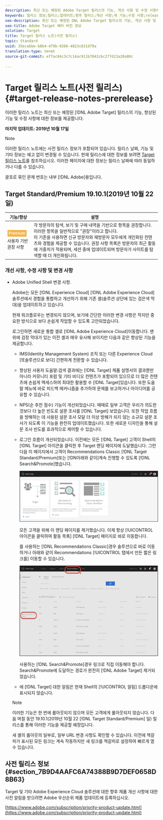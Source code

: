 ```yaml
---
description: 최신 또는 예정된 Adobe Target 릴리스의 기능, 개선 사항 및 수정 사항에 대한 정보를 제공하는 릴리스 노트입니다.
keywords: 릴리스 정보;릴리스;업데이트;향후 릴리스;개선 사항;새 기능;수정 사항;release notes;updates;future release;enhancements;new features;fixes
seo-description: 최신 또는 예정된 DNL Adobe Target 릴리스의 기능, 개선 사항 및 수정 사항에 대한 정보를 제공하는 릴리스 노트입니다.
seo-title: Adobe Target 베타 버전 정보
solution: Target
title: Target 릴리스 노트(사전 릴리스)
topic: Standard
uuid: 35ecabbe-b8b4-479b-9266-4823c831d79a
translation-type: tm+mt
source-git-commit: effac04c3c7c14ac911b7042cbc277d13a20a80c

---
```



# Target 릴리스 노트(사전 릴리스){#target-release-notes-prerelease}

이러한 릴리스 노트는 최신 또는 예정된 [!DNL Adobe Target] 릴리스의 기능, 향상된 기능 및 수정 사항에 대한 정보를 제공합니다.

**마지막 업데이트: 2019년 10월 17일**

>[!NOTE]
>
>이러한 릴리스 노트에는 사전 릴리스 정보가 포함되어 있습니다. 릴리스 날짜, 기능 및 기타 정보는 예고 없이 변경될 수 있습니다. 현재 릴리스에 대한 정보를 보려면 [Target 릴리스 노트](release-notes.md)를 참조하십시오. 이러한 페이지에 대한 정보는 릴리스 날짜에 따라 동일하거나 다를 수 있습니다.
>
>괄호로 묶인 문제 번호는 내부 [!DNL Adobe]용입니다.

## Target Standard/Premium 19.10.1(2019년 10월 22일)

| 기능/향상 | 설명 |
| --- | --- |
| ![프리미엄 배지](/help/assets/premium.png) 사용자 기반 권장 사항 | 각 방문자의 탐색, 보기 및 구매 내역을 기반으로 항목을 권장합니다. 이러한 항목을 일반적으로 "권장"이라고 합니다.<br>이 기준을 사용하면 신규 방문자와 재방문자 모두에게 개인화된 컨텐츠와 경험을 제공할 수 있습니다. 권장 사항 목록은 방문자의 최근 활동에 가중치가 적용되며, 세션 중에 업데이트되며 방문자가 사이트를 탐색할 때 더 개인화됩니다. |

### 개선 사항, 수정 사항 및 변경 사항

* Adobe Unified Shell 변경 사항.

   Adobe는 모든 [!DNL Experience Cloud] [!DNL Adobe Experience Cloud] 솔루션에서 경험을 통합하고 개선하기 위해 기존 셸(솔루션 상단에 있는 검은색 막대)을 업데이트하고 있습니다.

   현재 워크플로우는 변경되지 않으며, 보기에 간단한 이러한 변경 사항은 작지만 중요한 방식으로 보다 손쉽게 작업할 수 있도록 고안되었습니다.

   로그인하면 새로운 통합 셸로 [!DNL Adobe Experience Cloud]이동합니다. 맨 위에 검정 막대가 있는 이전 셸과 매우 유사해 보이지만 다음과 같은 향상된 기능을 제공합니다.

   * IMS(Identity Management System) 조직 또는 다른 Experience Cloud [!E솔루션으로 보다] 간편하게 전환할 수 있습니다.
   * 향상된 사용자 도움말:검색 결과에는 [!DNL Target] 제품 설명서의 결과뿐만 아니라 커뮤니티 포럼 및 기타 비디오 컨텐츠가 포함되어 있으므로 더 많은 컨텐츠에 손쉽게 액세스하여 최대한 활용할 수 [!DNL Target]있습니다. 또한 도움말 메뉴에 바로 피드백 메커니즘을 추가하여 문제를 보고하거나 아이디어를 공유할 수 있습니다.
   * NPS(순 추천 점수) 기능이 개선되었습니다. 때때로 일부 고객은 우리가 의도한 것보다 더 높은 빈도로 설문 조사를 [!DNL Target] 보았습니다. 또한 작업 흐름을 방해하는 데 사용된 설문 조사 모달 더 이상 방해가 되지 않는 소규모 설문 조사가 되도록 이 기능을 완전히 업데이트했습니다. 또한 새로운 디자인을 통해 설문 조사 빈도를 효과적으로 제어할 수 있습니다.
   * 로그인 흐름이 개선되었습니다. 이전에는 모든 [!DNL Target] 고객이 Shell의 [!DNL Target] 아이콘을 클릭한 후 Target 랜딩 페이지에 도달했습니다. 그런 다음 이 페이지에서 고객이 Recommendations Classic [!DNL Target Standard/Premium]또는 [!DN아래와 같이]계속 진행할 수 있도록 [!DNL Search&Promote]했습니다.

      ![랜딩 페이지](/help/r-release-notes/assets/landing.png)

      모든 고객을 위해 이 랜딩 페이지를 제거했습니다. 이제 항상 [!UICONTROL 아이콘을 클릭하여 활동 목록] [!DNL Target] 페이지로 바로 이동합니다.

      를 사용하는 [!DNL Recommendations Classic]경우 솔루션으로 바로 이동하거나 아래와 같이 Recommendations [!UICONTROL 탭에서 만든 짧은 링크를] 이동할 수 있습니다.

      ![Recs Classic 딥 링크](/help/r-release-notes/assets/recs-classic.png)

      사용하는 [!DNL Search&Promote]경우 링크로 직접 이동해야 합니다. Search&amp;Promote에 도달하는 경로가 완전히 [!DNL Adobe Target] 제거되었습니다.
   * 에 [!DNL Target] 대한 알림은 현재 Shell의 [!UICONTROL 알림] 드롭다운에 표시되지 않습니다.
   >[!NOTE]
   >
   >이러한 기능은 한 번에 롤아웃되지 않으며 모든 고객에게 롤아웃되지 않습니다. 다음 며칠 동안 19.10.1(2019년 10월 22 [!DNL Target Standard/Premium] 일) 릴리스를 통해 이러한 기능을 제공할 예정입니다.
   >
   >새 셸의 롤아웃의 일부로, 일부 URL 변경 사항도 확인할 수 있습니다. 이전에 책갈피가 표시된 모든 링크는 계속 작동하지만 새 링크를 책갈피로 설정하여 빠르게 열 수 있습니다.

## 사전 릴리스 정보 {#section_7B9D4AAFC6A74388B9D7DEF0658D8B63}

Target 및 기타 Adobe Experience Cloud 솔루션에 대한 향후 제품 개선 사항에 대한 사전 알림을 받으려면 Adobe 우선순위 제품 업데이트에 등록하십시오.

[https://www.adobe.com/subscription/priority-product-update.html](https://www.adobe.com/subscription/priority-product-update.html)
